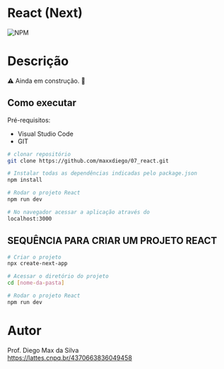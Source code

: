 # React (Next)
![NPM](https://img.shields.io/npm/l/react)
# Descrição

:warning: Ainda em construção. :construction:

## Como executar

Pré-requisitos: 
- Visual Studio Code
- GIT

```bash
# clonar repositório
git clone https://github.com/maxxdiego/07_react.git

```

```bash
# Instalar todas as dependências indicadas pelo package.json
npm install

```

```bash
# Rodar o projeto React
npm run dev

```

```bash
# No navegador acessar a aplicação através do 
localhost:3000

```

## SEQUÊNCIA PARA CRIAR UM PROJETO REACT
```bash
# Criar o projeto
npx create-next-app

```

```bash
# Acessar o diretório do projeto
cd [nome-da-pasta]

```

```bash
# Rodar o projeto React
npm run dev

```

# Autor

Prof. Diego Max da Silva<br>
https://lattes.cnpq.br/4370663836049458
